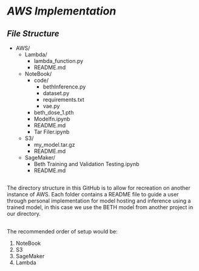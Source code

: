 # *AWS Implementation*
## *File Structure*
- AWS/
  - Lambda/
    - lambda_function.py
    - README.md
  - NoteBook/
    - code/
      - bethInference.py
      - dataset.py
      - requirements.txt
      - vae.py
    - beth_dose_1.pth
    - Modelfn.ipynb
    - README.md
    - Tar Filer.ipynb
  - S3/
    - my_model.tar.gz
    - README.md
  - SageMaker/
    - Beth Training and Validation Testing.ipynb
    - README.md





##
The directory structure in this GitHub is to allow for recreation on another instance of AWS. 
Each folder contains a README file to guide a user through personal implementation for model hosting and inference using a trained model, in this case we use the BETH model from another project in our directory.
##
The recommended order of setup would be:
1. NoteBook
2. S3
3. SageMaker
4. Lambda
